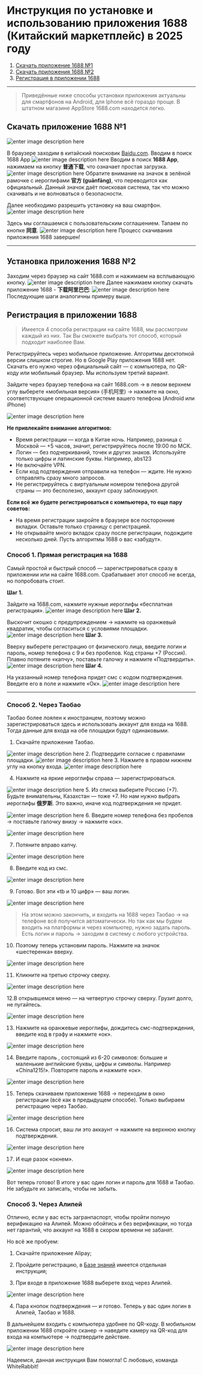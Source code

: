 # Инструкция по установке и использованию приложения 1688 (Китайский маркетплейс) в 2025 году

1. [Скачать приложение 1688 №1](#Скачать-приложение-1688-№1)
2. [Скачать приложения 1688 №2](#Установка-приложения-1688-№2)
3. [Регистрация в приложении 1688](#Регистрация-в-приложении-1688)

---
>Приведённые ниже способы установки приложения актуальны для смартфонов на Android, для Iphone всё гораздо проще. В штатном магазине AppStore 1688.com находится легко.

## Скачать приложение 1688 №1
![enter image description here](https://iimg.su/s/13/SBdF6suJiUk8BsirRkSQ7hphqFW7eBeSpaHAKS30.png)

В браузере заходим в китайский поисковик [Baidu.com](https://dzen.ru/away?to=https%3A%2F%2Fwww.baidu.com%2F). Вводим в поиск 1688 App
![enter image description here](https://iimg.su/s/13/6NNfAVlMVr0T2LHZy1q6DT0y07JuEjYUawfDcPws.png)
Вводим в поиск **1688 App**, нажимаем на кнопку **普通下载**, что означает простая загрузка.
![enter image description here](https://iimg.su/s/13/5nsCTAJ7ruzmeyorNVXlSmTCvwVyZb8WyJTONyYz.png)
Обратите внимание на значок в зелёной рамочке с иероглифами **官方 (guānfāng)**, что переводится как официальный. Данный значок даёт поисковая система, так что можно скачивать и не волноваться о безопасности.

Далее необходимо разрешить установку на ваш смартфон.
![enter image description here](https://iimg.su/s/13/sC03xYFoikCvjR9rJyzU6bkigBzSmR91cNVF15Ep.png)

Здесь мы соглашаемся с пользовательским соглашением. Тапаем по кнопке **同意**.
![enter image description here](https://iimg.su/s/13/U8h0ObxKrijJAzX2ADclLJZW1QwO3hVRFlheilUR.png)
Процесс скачивания приложения 1688 завершен!

---

## Установка приложения 1688 №2
Заходим через браузер на сайт 1688.com и нажимаем на всплывающую кнопку.
![enter image description here](https://iimg.su/s/13/GeEmJsaC7twR4n3KTPEAyZNNGUcISDrJTVsMwLjQ.png)
Далее нажимаем кнопку скачать приложение 1688 - **下载阿里巴巴**:
![enter image description here](https://iimg.su/s/13/mr0HgpGACqrcdK8VZocnkuverkK8dkZH1E6mBifb.png)
Последующие шаги аналогичны примеру выше.

## Регистрация в приложении 1688
> Имеется 4 способа регистрации на сайте 1688, мы рассмотрим каждый из них. Так Вы сможете выбрать тот способ, который подходит наиболее Вам.

Регистрируйтесь через мобильное приложение. Алгоритмы десктопной версии слишком строгие. Но в Google Play приложения 1688 нет. Скачать его нужно через официальный сайт — с компьютера, по QR-коду или мобильный браузер. Мы используем третий вариант.

Зайдите через браузер телефона на сайт 1688.com → в левом верхнем углу выберете «мобильная версия» (手机阿里) → нажмите на окно, соответствующее операционной системе вашего телефона (Android или iPhone)

![enter image description here](https://iimg.su/s/13/6Pd85zgrhqISlGCDyBd8b88lNPUMCSkC4mtcFf81.png)

**Не привлекайте внимание алгоритмов:**

-   Время регистрации — когда в Китае ночь. Например, разница с Москвой — +5 часов, значит, регистрируйтесь после 19:00 по МСК.
-   Логин — без подчеркиваний, точек и других знаков. Используйте только цифры и латинские буквы. Например, abs123
-   Не включайте VPN.
-   Если код подтверждения отправили на телефон — ждите. Не нужно отправлять сразу много запросов.
-   Не регистрируйтесь с виртуальным номером телефона другой страны — это бесполезно, аккаунт сразу заблокируют.

**Если всё же будете регистрироваться с компьютера, то еще пару советов:**

-   На время регистрации закройте в браузере все посторонние вкладки. Оставьте только страницу с регистрацией.
-   Не открывайте много вкладок сразу после регистрации, подождите несколько дней. Пусть алгоритмы 1688 о вас «забудут».

### Способ 1. Прямая регистрация на 1688
Самый простой и быстрый способ — зарегистрироваться сразу в приложении или на сайте 1688.com. Срабатывает этот способ не всегда, но попробовать стоит.

**Шаг 1.**

Зайдите на 1688.com, нажмите нужные иероглифы «бесплатная регистрация».
![enter image description here](https://iimg.su/s/13/vPQ9Y5VOHVJOe8ynHmtFN8yJ5if9GhHnxV1XF1zV.png)
**Шаг 2.**

Выскочит окошко с предупреждением → нажмите на оранжевый квадратик, чтобы согласиться с условиями площадки.
![enter image description here](https://iimg.su/s/13/SLIX3zUJB9tgUSCp0CixHvj261ycvGjFxICaPYyp.png)
**Шаг 3.**

Вверху выберете регистрацию от физического лица, введите логин и пароль, номер телефона с 9 и без пробелов. Код страны +7 (Россия). Плавно потяните «капчу», поставьте галочку и нажмите «Подтвердить».
![enter image description here](https://iimg.su/s/13/LuOMmrcNuZHR7stz4nwnUaIQwrF5t9bcB4DCnGu4.png)
**Шаг 4.**

На указанный номер телефона придет смс с кодом подтверждения. Введите его в поле и нажмите «Ок».
![enter image description here](https://iimg.su/s/13/A58XtE1NLZkurxTZKbKz1Qz9onOwBdDlM3xPUlAZ.png)

---
### Способ 2. Через Таобао

Таобао более лоялен к иностранцем, поэтому можно зарегистрироваться здесь и использовать аккаунт для входа на 1688. Тогда данные для входа на обе площадки будут одинаковыми.

1. Скачайте приложение Таобао.

![enter image description here](https://iimg.su/s/13/guqKNdIXOyYWqqTlLx07RCn71MsQfDetsHfD4lqk.png)
2. Подтвердите согласие с правилами площадки.
![enter image description here](https://iimg.su/s/13/gAEfIi8tsOB2zWpJHCFIx1r1VWqIeQtZxst7d5RP.png)
3. Нажмите в правом нижнем углу на кнопку входа.
![enter image description here](https://iimg.su/s/13/P9tLhtBi9WFUlbDJwiVvMsWY0nj21csFcxAds2h0.png)

4. Нажмите на яркие иероглифы справа — зарегистрироваться.

![enter image description here](https://iimg.su/s/13/bNBytY9w8hyP5AcEVSp3CckkAbRQ9KaJnSW9bI4e.png)
5. Из списка выберите Россию (+7). Будьте внимательны, Казахстан — тоже +7. Но нам нужно выбрать иероглифы **俄罗斯**. Это важно, иначе код подтверждения не придет.

![enter image description here](https://iimg.su/s/13/0f1ow7qSMg5moJ8OsYHcxujrN9hHznyGN2g7zrFR.png)
6. Введите номер телефона без пробелов → поставьте галочку внизу → нажмите «ок».

![enter image description here](https://iimg.su/s/13/Tc5Dfg4VTO499jttVWuyAeDVjfMwqot9KGePP9sc.png)

7. Потяните вправо капчу.

![enter image description here](https://iimg.su/s/13/JGvHnqbO3lGZn3HCGdlPP4kawTqICLNKwLPFlsYH.png)

8. Введите код из смс.

![enter image description here](https://iimg.su/s/13/3kARQKhNY65doL5lPC53q0iNGShvToP7CGLPZTq7.png)

9. Готово. Вот эти «tb и 10 цифр» — ваш логин.

![enter image description here](https://iimg.su/s/13/qW9CpSgEZQKEQsveO95BpkjkgLJ0g4B3v7Phw2eh.png)

> На этом можно закончить, и входить на 1688 через Таобао → на телефоне всё получится автоматически. Но так как мы будем входить на платформы и через компьютер, нужно задать пароль. Есть логин и пароль → заходим в систему с любого устройства.

10. Поэтому теперь установим пароль. Нажмите на значок «шестеренка» вверху.

![enter image description here](https://iimg.su/s/13/37QxFxMaDiztUifPmP3aMbZJeBxVWocP3IUOZsn0.png)

11. Кликните на третью строчку сверху.

![enter image description here](https://iimg.su/s/13/01hNfV4tlcAIzaNkMVMvqMJVUhwDdYYXyL2UtBcN.png)

12.В открывшемся меню — на четвертую строчку сверху. Грузит долго, не пугайтесь.

![enter image description here](https://iimg.su/s/13/Llco0G6OR97U3MyEXKFiyNfbs9O1DcAwaxUQzlEm.png)

13. Нажмите на оранжевые иероглифы, дождитесь смс-подтверждения, введите код в графу и нажмите «ок».

![enter image description here](https://iimg.su/s/13/BeCUXeBMsM7cVagryigCksnmPoO3Pm8MQL4JnVso.png)

14. Введите пароль , состоящий из 6-20 символов: большие и маленькие английские буквы, цифры и символы. Например «China1215!». Повторите пароль и нажмите «ок».

![enter image description here](https://iimg.su/s/13/ae5y96Q00TCe6GNAKol6sD5HttwdPZGDkY9jmXVH.png)

15. Теперь скачиваем приложение 1688 → переходим в окно регистрации (всё как в предыдущем способе). Только выбираем регистрацию через Таобао.

![enter image description here](https://iimg.su/s/13/7Bom9nggjIMguS0Yj1cXAdOiYi93peeBM4zH5EQi.png)

16. Система спросит, ваш ли это аккаунт → нажмите на верхнюю кнопку подтверждения.

![enter image description here](https://iimg.su/s/13/XHDQlqZ5ILod8pqbNLDF1n9Ei1H1kz1uKPkQ6tY3.png)

17. И еще разок «окнем».

![enter image description here](https://iimg.su/s/13/eecriOLXEVYgp3tCbuKEqX8MahCXh7dkK2070aid.png)

Вот теперь готово! В итоге у вас один логин и пароль для 1688 и Таобао. Не забудьте их записать, чтобы не забыть.

### Способ 3. Через Алипей
Отлично, если у вас есть загранпаспорт, чтобы пройти полную верификацию на Алипей. Можно обойтись и без верификации, но тогда нет гарантий, что аккаунт на 1688 в скором времени не забанят.

Но всё же пробуем:

1. Скачайте приложение Alipay;

2. Пройдите регистрацию, в [Базе знаний](https://whiterabbit.moscow/faq) имеется отдельная инструкция;
3. При входе в приложение 1688 выберете вход через Алипей.

![enter image description here](https://iimg.su/s/13/y2fvu0xYeY0bK5svlu6eaPX2f05tC94vKr00iONI.png)

4. Пара кнопок подтверждения — и готово. Теперь у вас один логин в Алипей, Таобао и 1688.

В дальнейшем входить с компьютера удобнее по QR-коду. В мобильном приложении 1688 откройте сканер → наведите камеру на QR-код для входа на компьютере → подтвердите действие.

![enter image description here](https://iimg.su/s/13/S6pNDZIOFI9GhZau6Ifhkp6CvhJylwkIAaU2m0jl.png)

Надеемся, данная инструкция Вам помогла! С любовью, команда WhiteRabbit!
<!--stackedit_data:
eyJoaXN0b3J5IjpbMTc0MzY3MjY3MCwtODkwOTU2ODQ5LC04MD
Q0Mzc1MTcsLTM1NDMxMjI0NCwtMjA4ODc0NjYxMiwtMjA4ODc0
NjYxMiwtMTgxMTMwODIyXX0=
-->